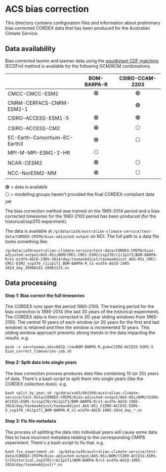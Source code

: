# ACS bias correction

This directory contains configuration files and information about preliminary bias corrected CORDEX data
that has been produced for the Australian Climate Service.

## Data availability

Bias corrected tasmin and tasmax data using the [equidistant CDF matching](https://github.com/DamienIrving/qqscale/blob/master/docs/method_ecdfm.md) (ECDFm) method
is available for the following GCM/RCM combinations.

|  | BOM-BARPA-R | CSIRO-CCAM-2203 | 
| ---  | :-:     | :-:             |
| CMCC-CMCC-ESM2 | :green_circle: | :green_circle: |
| CNRM-CERFACS-CNRM-ESM2-1 | | :green_circle: |
| CSIRO-ACCESS-ESM1-5 | :green_circle: | :green_circle: | 
| CSIRO-ACCESS-CM2 | :green_circle: | :white_circle: | 
| EC-Earth-Consortium-EC-Earth3 | :green_circle: | :white_circle: |
| MPI-M-MPI-ESM1-2-HR | :white_circle: | |
| NCAR-CESM2 | :green_circle: | :white_circle: | 
| NCC-NorESM2-MM | :green_circle: | :white_circle: | 

:green_circle: = data is available  
:white_circle: = modelling groups haven't provided the final CORDEX-compliant data yet

The bias correction method was trained on the 1985-2014 period and a bias corrected timeseries
for the 1960-2100 period has been produced (for the historical/ssp370 experiment).

The data is available at `/g/data/ia39/australian-climate-service/test-data/CORDEX-CMIP6/bias-adjusted-output` on NCI.
The full path to a data file looks something like:
```
/g/data/ia39/australian-climate-service/test-data/CORDEX-CMIP6/bias-adjusted-output/AUS-05i/BOM/CMCC-CMCC-ESM2/ssp370/r1i1p1f1/BOM-BARPA-R/v1-ecdfm-AGCD-1985-2014/day/tasmaxAdjust/tasmaxAdjust_AUS-05i_CMCC-CMCC-ESM2_ssp370_r1i1p1f1_BOM-BARPA-R_v1-ecdfm-AGCD-1985-2014_day_20960101-20961231.nc
```

## Data processing

#### Step 1: Bias correct the full timeseries

The CORDEX runs span the period 1960-2100.
The training period for the bias correction is 1985-2014 (the last 30 years of the historical experiment).
The CORDEX data is then corrected in 30-year sliding windows from 1960-2100.
The central 10 years of each window (or 20 years for the first and last window)
is retained and then the window is incremented 10 years.
This sliding window approach prevents strong trends in the data impacting the results.
e.g.

```
qsub -v var=tasmax,obs=AGCD,rcm=BOM-BARPA-R,gcm=CSIRO-ACCESS-ESM1-5 bias_correct_timeseries-job.sh
```

#### Step 2: Split data into single years

The bias correction process produces data files containing 10 (or 20) years of data.
There's a bash script to split them into single years (like the CORDEX collection does).
e.g.

```
bash split_by_year.sh /g/data/xv83/dbi599/australian-climate-service/test-data/CORDEX-CMIP6/bias-adjusted-output/AUS-05i/BOM/CSIRO-ACCESS-ESM1-5/ssp370/r6i1p1f1/BOM-BARPA-R/v1-ecdfm-AGCD-1985-2014/day/tasmaxAdjust/tasmaxAdjust_AUS-05i_CSIRO-ACCESS-ESM1-5_ssp370_r6i1p1f1_BOM-BARPA-R_v1-ecdfm-AGCD-1985-2014_day_*.nc
```

#### Step 3: Fix file metadata

The process of splitting the data into individual years
will cause some data files to have incorrect metadata relating to the corresponding CMIP6 experiment.
There's a bash script to fix that.
e.g.

```
bash fix_experiment.sh  /g/data/ia39/australian-climate-service/test-data/CORDEX-CMIP6/bias-adjusted-output/AUS-05i/BOM/CSIRO-ACCESS-ESM1-5/{historical,ssp370}/r6i1p1f1/BOM-BARPA-R/v1-ecdfm-AGCD-1985-2014/day/tasmaxAdjust/*.nc
``` 
